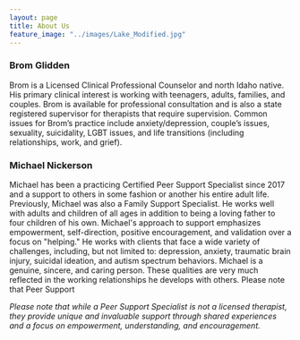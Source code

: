 ```yaml
---
layout: page
title: About Us
feature_image: "../images/Lake_Modified.jpg"
---
```


### Brom Glidden

Brom is a Licensed Clinical Professional Counselor and north Idaho native. His primary clinical interest is working with teenagers, adults, families, and couples. Brom is available for professional consultation and is also a state registered supervisor for therapists that require supervision. Common issues for Brom’s practice include anxiety/depression, couple’s issues, sexuality, suicidality, LGBT issues, and life transitions (including relationships, work, and grief).



### Michael Nickerson

Michael has been a practicing Certified Peer Support Specialist since 2017 and a support to others in some fashion or another his entire adult life. Previously, Michael was also a Family Support Specialist. He works well with adults and children of all ages in addition to being a loving father to four children of his own. Michael's approach to support emphasizes empowerment, self-direction, positive encouragement, and validation over a focus on "helping." He works with clients that face a wide variety of challenges, including, but not limited to: depression, anxiety, traumatic brain injury, suicidal ideation, and autism spectrum behaviors. Michael is a genuine, sincere, and caring person. These qualities are very much reflected in the working relationships he develops with others. Please note that Peer Support

*Please note that while a Peer Support Specialist is not a licensed therapist, they provide unique and invaluable support through shared experiences and a focus on empowerment, understanding, and encouragement.*
